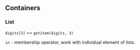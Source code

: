 ## Containers

### List

`digits[3]` == `getitem(digits, 3)`

`in `:  membership operator, work with individual element of lists.









